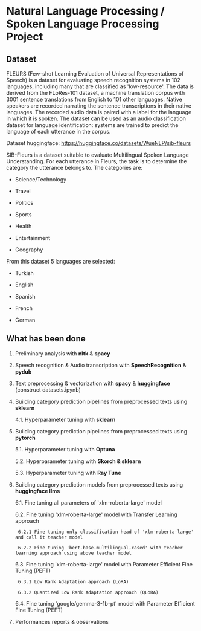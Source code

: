 # Natural Language Processing / Spoken Language Processing Project

## Dataset

FLEURS (Few-shot Learning Evaluation of Universal Representations of Speech) is a dataset for evaluating speech recognition systems in 102 languages, including many that are classified as 'low-resource'. The data is derived from the FLoRes-101 dataset, a machine translation corpus with 3001 sentence translations from English to 101 other languages. Native speakers are recorded narrating the sentence transcriptions in their native languages. The recorded audio data is paired with a label for the language in which it is spoken. The dataset can be used as an audio classification dataset for language identification: systems are trained to predict the language of each utterance in the corpus.

Dataset huggingface: https://huggingface.co/datasets/WueNLP/sib-fleurs

SIB-Fleurs is a dataset suitable to evaluate Multilingual Spoken Language Understanding. For each utterance in Fleurs, the task is to determine the category the utterance belongs to. The categories are:

* Science/Technology

* Travel

* Politics

* Sports

* Health

* Entertainment

* Geography

From this dataset 5 languages are selected: 

* Turkish

* English

* Spanish

* French

* German

## What has been done

1. Preliminary analysis with **nltk** & **spacy**

2. Speech recognition & Audio transcription with **SpeechRecognition** & **pydub**

3. Text preprocessing & vectorization with **spacy** & **huggingface** (construct datasets.ipynb)

4. Building category prediction pipelines from preprocessed texts using **sklearn**

    4.1. Hyperparameter tuning with **sklearn**

5. Building category prediction pipelines from preprocessed texts using **pytorch**

    5.1. Hyperparameter tuning with **Optuna**

    5.2. Hyperparameter tuning with **Skorch & sklearn**

    5.3. Hyperparameter tuning with **Ray Tune**

6. Building category prediction models from preprocessed texts using **huggingface llms**

    6.1. Fine tuning all parameters of 'xlm-roberta-large' model

    6.2. Fine tuning 'xlm-roberta-large' model with Transfer Learning approach

        6.2.1 Fine tuning only classification head of 'xlm-roberta-large' and call it teacher model

        6.2.2 Fine tuning 'bert-base-multilingual-cased' with teacher learning approach using above teacher model

    6.3. Fine tuning 'xlm-roberta-large' model with Parameter Efficient Fine Tuning (PEFT)

        6.3.1 Low Rank Adaptation approach (LoRA)

        6.3.2 Quantized Low Rank Adaptation approach (QLoRA)

    6.4. Fine tuning 'google/gemma-3-1b-pt' model with Parameter Efficient Fine Tuning (PEFT)

7. Performances reports & observations
